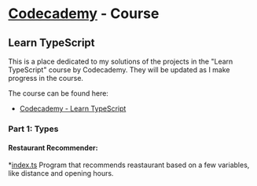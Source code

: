 # [Codecademy](https://www.codecademy.com) - Course 
## Learn TypeScript

This is a place dedicated to my solutions of the projects in the "Learn TypeScript" course by Codecademy. They will be updated as I make progress in the course.

The course can be found here:

- [Codecademy - Learn TypeScript](https://www.codecademy.com/learn/learn-typescript)

### Part 1: Types 

#### Restaurant Recommender:
*[index.ts](front_end\typescript\restaurant_recommender\index.ts)
Program that recommends reastaurant based on a few variables, like distance and opening hours. 